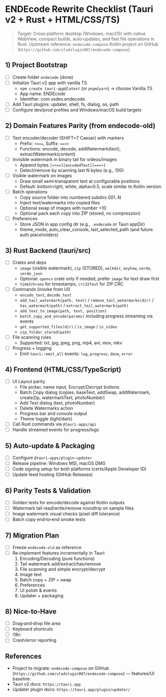 # ENDEcode Rewrite Checklist (Tauri v2 + Rust + HTML/CSS/TS)

> Target: Cross‑platform desktop (Windows, macOS) with native WebView, compact builds, auto‑updates, and fast file operations in Rust.
> Upstream reference: `endecode-compose` Kotlin project on GitHub (`https://github.com/vladslugin987/endecode-compose`).

## 1) Project Bootstrap
- [ ] Create folder `endecode` (done)
- [ ] Initialize Tauri v2 app with vanilla TS
  - `npm create tauri-app@latest` (or `pnpm`/`yarn`) → choose Vanilla TS
  - App name: ENDEcode
  - Identifier: com.vsdev.endecode
- [ ] Add Tauri plugins: updater, shell, fs, dialog, os, path
- [ ] Configure dev/prod profiles and Windows/macOS build targets

## 2) Domain Features Parity (from endecode-old)
- [ ] Text encoder/decoder (SHIFT=7 Caesar) with markers
  - Prefix: `<<==`, Suffix: `==>>`
  - Functions: encode, decode, addWatermark(text), extractWatermark(content)
- [ ] Invisible watermark in binary tail for videos/images
  - Append bytes `[<<==][encodedText][==>>]`
  - Detect/remove by scanning last N bytes (e.g., 100)
- [ ] Visible watermark on images
  - Draw small semi‑transparent text at configurable positions
  - Default: bottom‑right, white, alpha≈0.5, scale similar to Kotlin version
- [ ] Batch operations
  - Copy source folder into numbered subdirs 001..N
  - Inject text/watermarks into copied files
  - Optional swap of images with number +10
  - Optional pack each copy into ZIP (stored, no compression)
- [ ] Preferences
  - Store JSON in app config dir (e.g., `.endecode` or Tauri appDir)
  - theme_mode, auto_clear_console, last_selected_path (and future auth placeholders)

## 3) Rust Backend (tauri/src)
- [ ] Crates and deps
  - `image` (visible watermark), `zip` (STORED), `walkdir`, `anyhow`, `serde`, `serde_json`
  - Optional: `opencv` crate only if needed; prefer `image` for text draw first
  - `time`/`chrono` for timestamps, `crc32fast` for ZIP CRC
- [ ] Commands (invoke from UI)
  - `encode_text`, `decode_text`
  - `add_tail_watermark(path, text)` / `remove_tail_watermarks(dir)` / `has_watermark(path)` / `extract_tail_watermark(path)`
  - `add_text_to_image(path, text, position)`
  - `batch_copy_and_encode(params)` including progress streaming via events
  - `get_supported_files(dir)` / `is_image` / `is_video`
  - `zip_folder_stored(path)`
- [ ] File scanning rules
  - Supported: txt, jpg, jpeg, png, mp4, avi, mov, mkv
- [ ] Progress + logging
  - Emit `tauri::emit_all` events: `log`, `progress`, `done`, `error`

## 4) Frontend (HTML/CSS/TypeScript)
- [ ] UI Layout parity
  - File picker, name input, Encrypt/Decrypt buttons
  - Batch Copy dialog (copies, baseText, addSwap, addWatermark, createZip, watermarkText, photoNumber)
  - Add Text dialog (text, photoNumber)
  - Delete Watermarks action
  - Progress bar and console output
  - Theme toggle (light/dark)
- [ ] Call Rust commands via `@tauri-apps/api`
- [ ] Handle streamed events for progress/logs

## 5) Auto‑update & Packaging
- [ ] Configure `@tauri-apps/plugin-updater`
- [ ] Release pipeline: Windows MSI, macOS DMG
- [ ] Code signing setup for both platforms (certs/Apple Developer ID)
- [ ] Update feed hosting (GitHub Releases)

## 6) Parity Tests & Validation
- [ ] Golden tests for encode/decode against Kotlin outputs
- [ ] Watermark tail read/write/remove roundtrip on sample files
- [ ] Image watermark visual checks (pixel diff tolerance)
- [ ] Batch copy end‑to‑end smoke tests

## 7) Migration Plan
- [ ] Freeze `endecode-old` as reference
- [ ] Re‑implement features incrementally in Tauri:
  1. Encoding/Decoding (pure functions)
  2. Tail watermark add/extract/has/remove
  3. File scanning and simple encrypt/decrypt
  4. Image text
  5. Batch copy + ZIP + swap
  6. Preferences
  7. UI polish & events
  8. Updater + packaging

## 8) Nice‑to‑Have
- [ ] Drag‑and‑drop file area
- [ ] Keyboard shortcuts
- [ ] i18n
- [ ] Crash/error reporting

## References
- Project to migrate: `endecode-compose` on GitHub (`https://github.com/vladslugin987/endecode-compose`) — features/UI baseline.
- Tauri v2 docs: `https://tauri.app`
- Updater plugin docs: `https://tauri.app/plugin/updater/`

